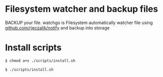 # Filesystem watcher and backup files

BACKUP your file. watchgo is Filesystem automatically watcher file using [github.com/rjeczalik/notify](https://github.com/rjeczalik/notify) and backup into storage

# Install scripts

```bash
$ chmod a+x ./scripts/install.sh

$ ./scripts/install.sh
```